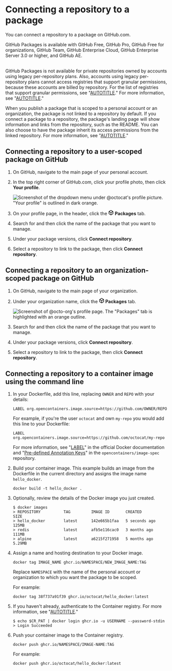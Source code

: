 # Connecting a repository to a package

You can connect a repository to a package on GitHub.com.

GitHub Packages is available with GitHub Free, GitHub Pro, GitHub Free for organizations, GitHub Team, GitHub Enterprise Cloud, GitHub Enterprise Server 3.0 or higher, and GitHub AE.

<br>GitHub Packages is not available for private repositories owned by accounts using legacy per-repository plans. Also, accounts using legacy per-repository plans cannot access registries that support granular permissions, because these accounts are billed by repository. For the list of registries that support granular permissions, see "[AUTOTITLE](/packages/learn-github-packages/about-permissions-for-github-packages#granular-permissions-for-userorganization-scoped-packages)." For more information, see "[AUTOTITLE](/get-started/learning-about-github/githubs-plans)."

When you publish a package that is scoped to a personal account or an organization, the package is not linked to a repository by default. If you connect a package to a repository, the package's landing page will show information and links from the repository, such as the README. You can also choose to have the package inherit its access permissions from the linked repository. For more information, see "[AUTOTITLE](/packages/learn-github-packages/configuring-a-packages-access-control-and-visibility)."

## Connecting a repository to a user-scoped package on GitHub

1. On GitHub, navigate to the main page of your personal account.
1. In the top right corner of GitHub.com, click your profile photo, then click **Your profile**.

   ![Screenshot of the dropdown menu under @octocat's profile picture. "Your profile" is outlined in dark orange.](/assets/images/help/profile/profile-button-avatar-menu.png)

1. On your profile page, in the header, click the <svg version="1.1" width="16" height="16" viewBox="0 0 16 16" class="octicon octicon-package" aria-hidden="true"><path d="m8.878.392 5.25 3.045c.54.314.872.89.872 1.514v6.098a1.75 1.75 0 0 1-.872 1.514l-5.25 3.045a1.75 1.75 0 0 1-1.756 0l-5.25-3.045A1.75 1.75 0 0 1 1 11.049V4.951c0-.624.332-1.201.872-1.514L7.122.392a1.75 1.75 0 0 1 1.756 0ZM7.875 1.69l-4.63 2.685L8 7.133l4.755-2.758-4.63-2.685a.248.248 0 0 0-.25 0ZM2.5 5.677v5.372c0 .09.047.171.125.216l4.625 2.683V8.432Zm6.25 8.271 4.625-2.683a.25.25 0 0 0 .125-.216V5.677L8.75 8.432Z"></path></svg> **Packages** tab.
1. Search for and then click the name of the package that you want to manage.
1. Under your package versions, click **Connect repository**.
1. Select a repository to link to the package, then click **Connect repository**.

## Connecting a repository to an organization-scoped package on GitHub

1. On GitHub, navigate to the main page of your organization.
1. Under your organization name, click the <svg version="1.1" width="16" height="16" viewBox="0 0 16 16" class="octicon octicon-package" aria-hidden="true"><path d="m8.878.392 5.25 3.045c.54.314.872.89.872 1.514v6.098a1.75 1.75 0 0 1-.872 1.514l-5.25 3.045a1.75 1.75 0 0 1-1.756 0l-5.25-3.045A1.75 1.75 0 0 1 1 11.049V4.951c0-.624.332-1.201.872-1.514L7.122.392a1.75 1.75 0 0 1 1.756 0ZM7.875 1.69l-4.63 2.685L8 7.133l4.755-2.758-4.63-2.685a.248.248 0 0 0-.25 0ZM2.5 5.677v5.372c0 .09.047.171.125.216l4.625 2.683V8.432Zm6.25 8.271 4.625-2.683a.25.25 0 0 0 .125-.216V5.677L8.75 8.432Z"></path></svg> **Packages** tab.

   ![Screenshot of @octo-org's profile page. The "Packages" tab is highlighted with an orange outline.](/assets/images/help/package-registry/org-tab-for-packages-with-overview-tab.png)
1. Search for and then click the name of the package that you want to manage.
1. Under your package versions, click **Connect repository**.
1. Select a repository to link to the package, then click **Connect repository**.

## Connecting a repository to a container image using the command line

1. In your Dockerfile, add this line, replacing `OWNER` and `REPO` with your details:

   ```shell
   LABEL org.opencontainers.image.source=https://github.com/OWNER/REPO
   ```

   For example, if you're the user `octocat` and own `my-repo` you would add this line to your Dockerfile:

   ```shell
   LABEL org.opencontainers.image.source=https://github.com/octocat/my-repo
   ```

   For more information, see "[LABEL](https://docs.docker.com/engine/reference/builder/#label)" in the official Docker documentation and "[Pre-defined Annotation Keys](https://github.com/opencontainers/image-spec/blob/master/annotations.md#pre-defined-annotation-keys)" in the `opencontainers/image-spec` repository.

1. Build your container image. This example builds an image from the Dockerfile in the current directory and assigns the image name `hello_docker`.

   ```shell
   docker build -t hello_docker .
   ```

1. Optionally, review the details of the Docker image you just created.

   ```shell
   $ docker images
   > REPOSITORY          TAG         IMAGE ID       CREATED         SIZE
   > hello_docker        latest      142e665b1faa   5 seconds ago   125MB
   > redis               latest      afb5e116cac0   3 months ago    111MB
   > alpine              latest      a6215f271958   5 months ago    5.29MB
   ```

1. Assign a name and hosting destination to your Docker image.

   ```shell
   docker tag IMAGE_NAME ghcr.io/NAMESPACE/NEW_IMAGE_NAME:TAG
   ```

   Replace `NAMESPACE` with the name of the personal account or organization to which you want the package to be scoped.

   For example:

   ```shell
   docker tag 38f737a91f39 ghcr.io/octocat/hello_docker:latest
   ```

1. If you haven't already, authenticate to the Container registry. For more information, see "[AUTOTITLE](/packages/working-with-a-github-packages-registry/working-with-the-container-registry#authenticating-to-the-container-registry)."
   
   ```shell
   $ echo $CR_PAT | docker login ghcr.io -u USERNAME --password-stdin
   > Login Succeeded
   ```

1. Push your container image to the Container registry.

   ```shell
   docker push ghcr.io/NAMESPACE/IMAGE-NAME:TAG
   ```

   For example:

   ```shell
   docker push ghcr.io/octocat/hello_docker:latest
   ```
